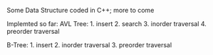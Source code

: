 Some Data Structure coded in C++; more to come

Implemted so far:
  AVL Tree:
    1. insert
    2. search
    3. inorder traversal
    4. preorder traversal

  B-Tree:
    1. insert
    2. inorder traversal
    3. preorder traversal